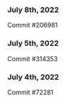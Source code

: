 ### July 8th, 2022

Commit #206981

### July 5th, 2022

Commit #314353


### July 4th, 2022

Commit #72281
